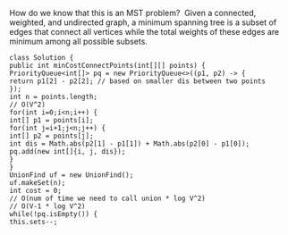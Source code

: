 How do we know that this is an MST problem?
​
Given a connected, weighted, and undirected graph, a minimum spanning tree is a subset of edges that connect all vertices while the total weights of these edges are minimum among all possible subsets.
​
```
class Solution {
public int minCostConnectPoints(int[][] points) {
PriorityQueue<int[]> pq = new PriorityQueue<>((p1, p2) -> {
return p1[2] - p2[2]; // based on smaller dis between two points
});
int n = points.length;
// O(V^2)
for(int i=0;i<n;i++) {
int[] p1 = points[i];
for(int j=i+1;j<n;j++) {
int[] p2 = points[j];
int dis = Math.abs(p2[1] - p1[1]) + Math.abs(p2[0] - p1[0]);
pq.add(new int[]{i, j, dis});
}
}
UnionFind uf = new UnionFind();
uf.makeSet(n);
int cost = 0;
// O(num of time we need to call union * log V^2)
// O(V-1 * log V^2)
while(!pq.isEmpty()) {
this.sets--;